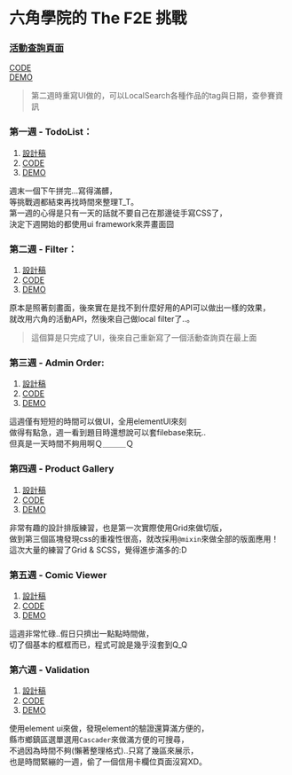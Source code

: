 # 六角學院的 The F2E 挑戰

### [活動查詢頁面](https://guahsu.github.io/TheF2E/dist/index.html#/)
[CODE](https://github.com/guahsu/TheF2E/blob/master/src/components/Index.vue)  
[DEMO](https://guahsu.github.io/TheF2E/dist/index.html#/)  
> 第二週時重寫UI做的，可以LocalSearch各種作品的tag與日期，查參賽資訊

### 第一週 - TodoList：
1. [設計稿](https://hexschool.github.io/THE_F2E_Design/todolist/)  
2. [CODE](https://github.com/guahsu/TheF2E/blob/master/src/components/TodoList.vue)  
3. [DEMO](https://guahsu.github.io/TheF2E/dist/index.html#/1/todolist)  

週末一個下午拼完...寫得滿髒，  
等挑戰週都結束再找時間來整理T_T。  
第一週的心得是只有一天的話就不要自己在那邊徒手寫CSS了，  
決定下週開始的都使用ui framework來弄畫面囧

### 第二週 - Filter：
1. [設計稿](https://hexschool.github.io/THE_F2E_Design/week2-filter/)  
2. [CODE](https://github.com/guahsu/TheF2E/blob/master/src/components/Filter.vue)  
3. [DEMO](https://guahsu.github.io/TheF2E/dist/index.html#/2/filter)  

原本是照著刻畫面，後來實在是找不到什麼好用的API可以做出一樣的效果，  
就改用六角的活動API，然後來自己做local filter了..。  
> 這個算是只完成了UI，後來自己重新寫了一個活動查詢頁在最上面

### 第三週 - Admin Order:
1. [設計稿](https://hexschool.github.io/THE_F2E_Design/week3-admin%20order/)  
2. [CODE](https://github.com/guahsu/TheF2E/blob/master/src/components/AdminOrder.vue)  
3. [DEMO](https://guahsu.github.io/TheF2E/dist/index.html#/3/admin_order)  

這週僅有短短的時間可以做UI，全用elementUI來刻  
做得有點急，週一看到題目時還想說可以套filebase來玩..  
但真是一天時間不夠用啊Ｑ＿＿＿Ｑ

### 第四週 - Product Gallery
1. [設計稿](https://hexschool.github.io/THE_F2E_Design/week4-product%20gallery/)
2. [CODE](https://github.com/guahsu/TheF2E/blob/master/src/components/ProductGallery.vue)  
3. [DEMO](https://guahsu.github.io/TheF2E/dist/index.html#/4/product_gallery)  

非常有趣的設計排版練習，也是第一次實際使用Grid來做切版，  
做到第三個區塊發現css的重複性很高，就改採用`@mixin`來做全部的版面應用！  
這次大量的練習了Grid & SCSS，覺得進步滿多的:D

### 第五週 - Comic Viewer
1. [設計稿](https://hexschool.github.io/THE_F2E_Design/week5-comic%20viewer/)
2. [CODE](https://github.com/guahsu/TheF2E/blob/master/src/components/ComicViewer.vue)  
3. [DEMO](https://guahsu.github.io/TheF2E/dist/index.html#/5/comic_viewer)  

這週非常忙碌..假日只擠出一點點時間做，  
切了個基本的框框而已，程式可說是幾乎沒套到Q_Q

### 第六週 - Validation
1. [設計稿](https://hexschool.github.io/THE_F2E_Design/week6-validation/)
2. [CODE](https://github.com/guahsu/TheF2E/blob/master/src/components/Validation.vue)  
3. [DEMO](https://guahsu.github.io/TheF2E/dist/index.html#/6/validation)  

使用element ui來做，發現element的驗證還算滿方便的，  
縣市鄉鎮區選單選用`Cascader`來做滿方便的可搜尋，  
不過因為時間不夠(懶著整理格式)..只寫了幾區來展示，  
也是時間緊繃的一週，偷了一個信用卡欄位頁面沒寫XD。


